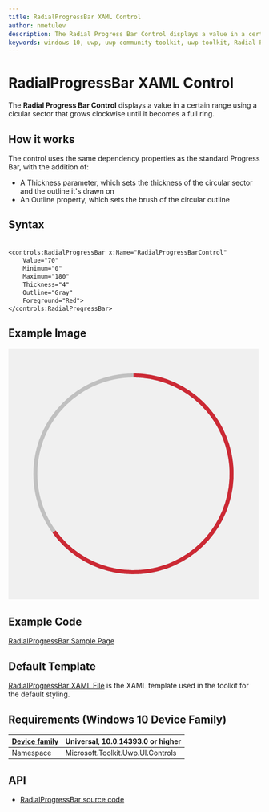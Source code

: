 ```yaml
---
title: RadialProgressBar XAML Control
author: nmetulev
description: The Radial Progress Bar Control displays a value in a certain range using a cicular sector that grows clockwise until it becomes a full ring.
keywords: windows 10, uwp, uwp community toolkit, uwp toolkit, Radial Progress Bar, RadialProgressBar, xaml control, xaml
---
```


# RadialProgressBar XAML Control

The **Radial Progress Bar Control** displays a value in a certain range using a cicular sector that grows clockwise until it becomes a full ring.

## How it works

The control uses the same dependency properties as the standard Progress Bar, with the addition of:

- A Thickness parameter, which sets the thickness of the circular sector and the outline it's drawn on
- An Outline property, which sets the brush of the circular outline

## Syntax

```xaml

<controls:RadialProgressBar x:Name="RadialProgressBarControl"
	Value="70"
	Minimum="0"
	Maximum="180"
	Thickness="4"
	Outline="Gray"
	Foreground="Red">
</controls:RadialProgressBar>

```

## Example Image

![RadialProgressBar image](../resources/images/Controls-RadialProgressBar.png "RadialProgressBar")

## Example Code

[RadialProgressBar Sample Page](https://github.com/Microsoft/UWPCommunityToolkit/tree/master/Microsoft.Toolkit.Uwp.SampleApp/SamplePages/RadialProgressBar)

## Default Template 

[RadialProgressBar XAML File](https://github.com/Microsoft/UWPCommunityToolkit/blob/master/Microsoft.Toolkit.Uwp.UI.Controls/RadialProgressBar/RadialProgressBar.xaml) is the XAML template used in the toolkit for the default styling.

## Requirements (Windows 10 Device Family)

| [Device family](http://go.microsoft.com/fwlink/p/?LinkID=526370) | Universal, 10.0.14393.0 or higher |
| --- | --- |
| Namespace | Microsoft.Toolkit.Uwp.UI.Controls |

## API

* [RadialProgressBar source code](https://github.com/Microsoft/UWPCommunityToolkit/tree/master/Microsoft.Toolkit.Uwp.UI.Controls/RadialProgressBar)

